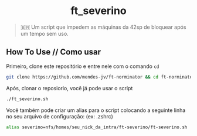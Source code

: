 <div align="center">

# ft_severino

</div>

> :brazil: Um script que impedem as máquinas da 42sp de bloquear após um tempo sem uso.

## How To Use // Como usar

Primeiro, clone este repositório e entre nele com o comando `cd`

```zsh
git clone https://github.com/mendes-jv/ft-norminator && cd ft-norminator
```
Após, clonar o reposiorio, você já pode usar o script
```zsh
./ft_severino.sh 
```

Você também pode  criar um alias para o script colocando a seguinte linha no seu arquivo de configuração: (ex: .zshrc)

```zsh
alias severino=nfs/homes/seu_nick_da_intra/ft-severino/ft-severino.sh
```
